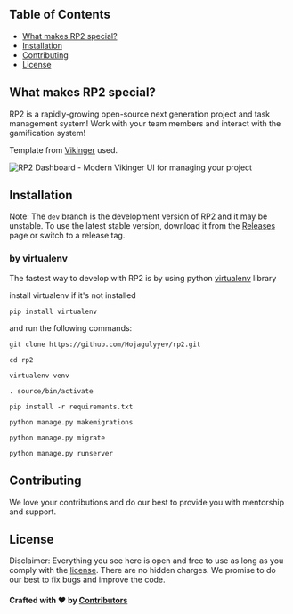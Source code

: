 ## Table of Contents

- [What makes RP2 special?](#what-makes-rp2-special)
- [Installation](#installation)
- [Contributing](#contributing)
- [License](#license)

## What makes RP2 special?

RP2 is a rapidly-growing open-source next generation project and task management system! Work with your team members and interact with the gamification system!

Template from [Vikinger](https://themeforest.net/item/vikinger-social-community-and-marketplace-html-template/25715500) used.

![RP2 Dashboard - Modern Vikinger UI for managing your project](https://img.themesinfo.com/i/2/1645/template-wordpress-vikinger-buddypress-social-community-pqqwe-o.jpg)

## Installation

Note:
The `dev` branch is the development version of RP2 and it may be unstable. To use the latest stable version, download it from the [Releases](https://github.com/Hojagulyyev/rp2/releases/) page or switch to a release tag.

### by virtualenv
The fastest way to develop with RP2 is by using python [virtualenv](https://pypi.org/project/virtualenv/) library

install virtualenv if it's not installed

`pip install virtualenv`

and run the following commands:

`git clone https://github.com/Hojagulyyev/rp2.git`

`cd rp2`

`virtualenv venv`

`. source/bin/activate`

`pip install -r requirements.txt`

`python manage.py makemigrations`

`python manage.py migrate`

`python manage.py runserver`


## Contributing

We love your contributions and do our best to provide you with mentorship and support.

## License

Disclaimer: Everything you see here is open and free to use as long as you comply with the [license](https://github.com/Hojagulyyev/rp2/blob/main/LICENSE). There are no hidden charges. We promise to do our best to fix bugs and improve the code.

#### Crafted with ❤️ by [Contributors](https://github.com/Hojagulyyev/rp2/graphs/contributors)
